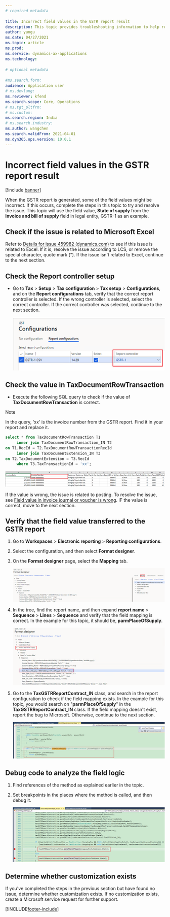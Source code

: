 ```yaml
---
# required metadata

title: Incorrect field values in the GSTR report result
description: This topic provides troubleshooting information to help resolve the issue of incorrect field values in a generated report.
author: yungu
ms.date: 04/27/2021
ms.topic: article
ms.prod: 
ms.service: dynamics-ax-applications
ms.technology: 

# optional metadata

#ms.search.form:
audience: Application user
# ms.devlang: 
ms.reviewer: kfend
ms.search.scope: Core, Operations
# ms.tgt_pltfrm: 
# ms.custom: 
ms.search.region: India
# ms.search.industry: 
ms.author: wangchen
ms.search.validFrom: 2021-04-01
ms.dyn365.ops.version: 10.0.1
---
```



# Incorrect field values in the GSTR report result

[!include [banner](../includes/banner.md)]

When the GSTR report is generated, some of the field values might be incorrect. If this occurs, complete the steps in this topic to try and resolve the issue.
This topic will use the field value, **State of supply** from the **Invoice and bill of supply** field in legal entity, GSTR-1 as an example.

## Check if the issue is related to Microsoft Excel

Refer to [Details for issue 459982 (dynamics.com)](https://fix.lcs.dynamics.com/Issue/Details?bugId=459982&dbType=3&qc=38e839da1be8c7ec9b71b65e4c8607efe79c434c1c3dbcd2e1d86b9ba08b78a0) to see if this issue is related to Excel. If it is, resolve the issue according to LCS, or remove the special character, quote mark ("). If the issue isn't related to Excel, continue to the next section.

## Check the Report controller setup

- Go to **Tax** > **Setup** > **Tax configuration** > **Tax setup** > **Configurations**, and on the **Report configurations** tab, verify that the correct report controller is selected. If the wrong controller is selected, select the correct controller. If the correct controller was selected, continue to the next section.

     [![Configurations page, Report configurations tab](./media/field-value-incorrect-in-GSTR-report-result-Picture1.png)](./media/field-value-incorrect-in-GSTR-report-result-Picture1.png)
     
## Check the value in TaxDocumentRowTransaction 

- Execute the following SQL query to check if the value of **TaxDocumentRowTransaction** is correct. 

> [!NOTE]
> In the query, 'xx' is the invoice number from the GSTR report. Find it in your report and replace it.

  ```sql
  select * from TaxDocumentRowTransaction T1 
       inner join TaxDocumentRowTransaction_IN T2
  on T1.RecId = T2.TaxDocumentRowTransactionRecId
       inner join TaxDocumentExtension_IN T3
  on T2.TaxDocumentExtension = T3.RecId
       where T3.TaxTransactionId = 'xx'; 
  ```

 [![Invoice number column in generated report](./media/field-value-incorrect-in-GSTR-report-result-Picture2.png)](./media/field-value-incorrect-in-GSTR-report-result-Picture2.png)
 
If the value is wrong, the issue is related to posting. To resolve the issue, see [Field value in invoice journal or voucher is wrong](./apac-ind-GST-troubleshooting-invoice-journal-wrong.md). IF the value is correct, move to the next section.

## Verify that the field value transferred to the GSTR report

1. Go to **Workspaces** > **Electronic reporting** > **Reporting configurations**.
2. Select the configuration, and then select **Format designer**.
3. On the **Format designer** page, select the **Mapping** tab. 

     [![Format designer page, Mapping tab](./media/field-value-incorrect-in-GSTR-report-result-Picture3.png)](./media/field-value-incorrect-in-GSTR-report-result-Picture3.png)

4. In the tree, find the report name, and then expand **report name** > **Sequence** > **Lines** > **Sequence** and verify that the field mapping is correct. In the example for this topic, it should be, **parmPlaceOfSupply**.

     [![Expanded tree showing the field mapping](./media/field-value-incorrect-in-GSTR-report-result-Picture4.png)](./media/field-value-incorrect-in-GSTR-report-result-Picture4.png)

5. Go to the **TaxGSTRReportContract_IN** class, and search in the report configuration to check if the field mapping exists. In the example for this topic, you would search on "**parmPlaceOfSupply**" in the **TaxGSTRReportContract_IN** class. If the field mapping doesn't exist, report the bug to Microsoft. Otherwise, continue to the next section.

     [![TaxGSTRReportContract_IN class](./media/field-value-incorrect-in-GSTR-report-result-Picture5.png)](./media/field-value-incorrect-in-GSTR-report-result-Picture5.png)

## Debug code to analyze the field logic

1. Find references of the method as explained earlier in the topic.
2. Set breakpoints in the places where the method is called, and then debug it.

   [![Breakpoints in reference](./media/field-value-incorrect-in-GSTR-report-result-Picture6.png)](./media/field-value-incorrect-in-GSTR-report-result-Picture6.png)

## Determine whether customization exists

If you've completed the steps in the previous section but have found no issue, determine whether customization exists. If no customization exists, create a Microsoft service request for further support.



[!INCLUDE[footer-include](../../includes/footer-banner.md)]
